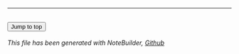 <footer>
<hr>
<br>
<div class="jump-to-top-button">
<button type="button" onclick="window.scrollTo(0,0);">Jump to top</button>
</div>
<br>
<i>
This file has been generated with NoteBuilder,
 <a href="https://github.com/JakubCygaro/note_builder">Github</a>
</i>
</footer>
